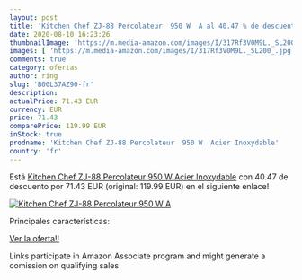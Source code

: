 ```yaml
---
layout: post
title: 'Kitchen Chef ZJ-88 Percolateur  950 W  A al 40.47 % de descuento'
date: 2020-08-10 16:23:26
thumbnailImage: 'https://m.media-amazon.com/images/I/317Rf3V0M9L._SL200_.jpg'
images: [ 'https://m.media-amazon.com/images/I/317Rf3V0M9L._SL200_.jpg' ]
comments: true
category: ofertas
author: ring
slug: 'B00L37AZ90-fr'
description:
actualPrice: 71.43 EUR
currency: EUR
price: 71.43
comparePrice: 119.99 EUR
inStock: true
prodname: 'Kitchen Chef ZJ-88 Percolateur  950 W  Acier Inoxydable'
country: 'fr'
---
```


Está [Kitchen Chef ZJ-88 Percolateur  950 W  Acier Inoxydable](https://www.amazon.fr/dp/B00L37AZ90/?tag=tolees0d-21) con 40.47 de descuento por 71.43 EUR (original: 119.99 EUR) en el siguiente enlace!

[![Kitchen Chef ZJ-88 Percolateur  950 W  A](https://m.media-amazon.com/images/I/317Rf3V0M9L._SL200_.jpg)](https://www.amazon.fr/dp/B00L37AZ90/?tag=tolees0d-21)

Principales características:


[Ver la oferta!!](https://www.amazon.fr/dp/B00L37AZ90/?tag=tolees0d-21)

Links participate in Amazon Associate program and might generate a comission on qualifying sales


